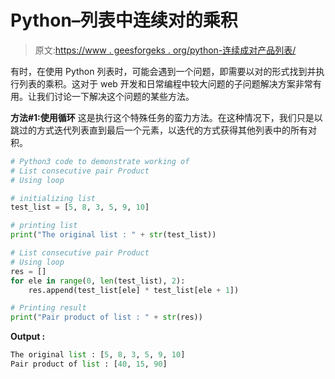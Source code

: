 # Python–列表中连续对的乘积

> 原文:[https://www . geesforgeks . org/python-连续成对产品列表/](https://www.geeksforgeeks.org/python-product-of-consecutive-pairs-in-list/)

有时，在使用 Python 列表时，可能会遇到一个问题，即需要以对的形式找到并执行列表的乘积。这对于 web 开发和日常编程中较大问题的子问题解决方案非常有用。让我们讨论一下解决这个问题的某些方法。

**方法#1:使用循环**
这是执行这个特殊任务的蛮力方法。在这种情况下，我们只是以跳过的方式迭代列表直到最后一个元素，以迭代的方式获得其他列表中的所有对积。

```py
# Python3 code to demonstrate working of
# List consecutive pair Product
# Using loop

# initializing list
test_list = [5, 8, 3, 5, 9, 10]

# printing list
print("The original list : " + str(test_list))

# List consecutive pair Product
# Using loop
res = []
for ele in range(0, len(test_list), 2):
    res.append(test_list[ele] * test_list[ele + 1])

# Printing result
print("Pair product of list : " + str(res))
```

**Output :**

```py
The original list : [5, 8, 3, 5, 9, 10]
Pair product of list : [40, 15, 90]

```